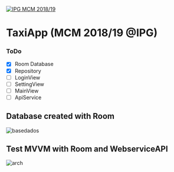 <a href="http://mcm.ipg.pt"><img src="http://www.ipg.pt/website/imgs/logotipo_ipg.jpg" title="IPG(MCM)" alt="IPG MCM 2018/19"></a>

# TaxiApp (MCM 2018/19 @IPG)

### ToDo
- [x] Room Database
- [x] Repository
- [ ] LoginView
- [ ] SettingView
- [ ] MainView
- [ ] ApiService

## Database created with Room
![basedados](https://user-images.githubusercontent.com/2634610/51177117-ab62bc80-18b6-11e9-95c8-11c688a05cdc.PNG)


## Test MVVM with Room and WebserviceAPI
![arch](https://user-images.githubusercontent.com/2634610/51175082-3771e580-18b1-11e9-89a0-a46adc9ca85f.png)

